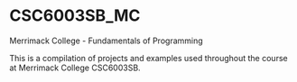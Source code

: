 # CSC6003SB_MC
Merrimack College - Fundamentals of Programming

This is a compilation of projects and examples used throughout the course at Merrimack College CSC6003SB.
